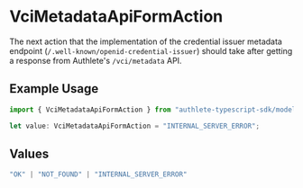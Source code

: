 # VciMetadataApiFormAction

The next action that the implementation of the credential issuer
metadata endpoint (`/.well-known/openid-credential-issuer`)
should take after getting a response from Authlete's
`/vci/metadata` API.


## Example Usage

```typescript
import { VciMetadataApiFormAction } from "authlete-typescript-sdk/models/operations";

let value: VciMetadataApiFormAction = "INTERNAL_SERVER_ERROR";
```

## Values

```typescript
"OK" | "NOT_FOUND" | "INTERNAL_SERVER_ERROR"
```